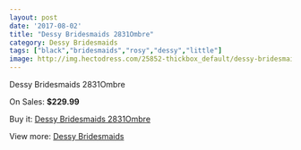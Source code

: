 ```yaml
---
layout: post
date: '2017-08-02'
title: "Dessy Bridesmaids 2831Ombre"
category: Dessy Bridesmaids
tags: ["black","bridesmaids","rosy","dessy","little"]
image: http://img.hectodress.com/25852-thickbox_default/dessy-bridesmaids-2831ombre.jpg
---
```

Dessy Bridesmaids 2831Ombre

On Sales: **$229.99**
<a href="https://www.hectodress.com/dessy-bridesmaids/12028-dessy-bridesmaids-2831ombre.html"><amp-img layout="responsive" width="600" height="600" src="//img.hectodress.com/25852-thickbox_default/dessy-bridesmaids-2831ombre.jpg" alt="Dessy Bridesmaids 2831Ombre 0" /></a>
<a href="https://www.hectodress.com/dessy-bridesmaids/12028-dessy-bridesmaids-2831ombre.html"><amp-img layout="responsive" width="600" height="600" src="//img.hectodress.com/25855-thickbox_default/dessy-bridesmaids-2831ombre.jpg" alt="Dessy Bridesmaids 2831Ombre 1" /></a>
<a href="https://www.hectodress.com/dessy-bridesmaids/12028-dessy-bridesmaids-2831ombre.html"><amp-img layout="responsive" width="600" height="600" src="//img.hectodress.com/25854-thickbox_default/dessy-bridesmaids-2831ombre.jpg" alt="Dessy Bridesmaids 2831Ombre 2" /></a>
<a href="https://www.hectodress.com/dessy-bridesmaids/12028-dessy-bridesmaids-2831ombre.html"><amp-img layout="responsive" width="600" height="600" src="//img.hectodress.com/25853-thickbox_default/dessy-bridesmaids-2831ombre.jpg" alt="Dessy Bridesmaids 2831Ombre 3" /></a>

Buy it: [Dessy Bridesmaids 2831Ombre](https://www.hectodress.com/dessy-bridesmaids/12028-dessy-bridesmaids-2831ombre.html "Dessy Bridesmaids 2831Ombre")

View more: [Dessy Bridesmaids](https://www.hectodress.com/187-dessy-bridesmaids "Dessy Bridesmaids")